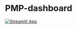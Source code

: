 # PMP-dashboard
[![Streamlit App](https://static.streamlit.io/badges/streamlit_badge_black_white.svg)](https://jbgreenh-pmp-dashboard-dash-b19ms9.streamlit.app)
